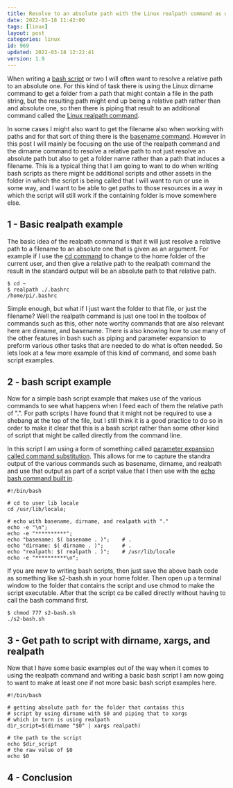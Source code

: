 ```yaml
---
title: Resolve to an absolute path with the Linux realpath command as well as a few others
date: 2022-03-18 11:42:00
tags: [linux]
layout: post
categories: linux
id: 969
updated: 2022-03-18 12:22:41
version: 1.9
---
```


When writing a [bash script](/2020/11/27/linux-bash-script/) or two I will often want to resolve a relative path to an absolute one. For this kind of task there is using the Linux dirname command to get a folder from a path that might contain a file in the path string, but the resulting path might end up being a relative path rather than and absolute one, so then there is piping that result to an additional command called the [Linux realpath command](https://linux.die.net/man/1/realpath). 

In some cases I might also want to get the filename also when working with paths and for that sort of thing there is the [basename command](/2021/07/07/linux-basename/). However in this post I will mainly be focusing on the use of the realpath command and the dirname command to resolve a relative path to not just resolve an absolute path but also to get a folder name rather than a path that induces a filename. This is a typical thing that I am going to want to do when writing bash scripts as there might be additional scripts and other assets in the folder in which the script is being called that I will want to run or use in some way, and I want to be able to get paths to those resources in a way in which the script will still work if the containing folder is move somewhere else.


<!-- more -->

## 1 - Basic realpath example

The basic idea of the realpath command is that it will just resolve a relative path to a filename to an absolute one that is given as an argument. For example if I use the [cd command](/2021/02/10/linux-cd/) to change to the home folder of the current user, and then give a relative path to the realpath command the result in the standard output will be an absolute path to that relative path.

```
$ cd ~
$ realpath ./.bashrc
/home/pi/.bashrc
```

Simple enough, but what if I just want the folder to that file, or just the filename? Well the realpath command is just one tool in the toolbox of commands such as this, other note worthy commands that are also relevant here are dirname, and basename. There is also knowing how to use many of the other features in bash such as piping and parameter expansion to preform various other tasks that are needed to do what is often needed. So lets look at a few more example of this kind of command, and some bash script examples.

## 2 - bash script example

Now for a simple bash script example that makes use of the various commands to see what happens when I feed each of them the relative path of ".". For path scripts I have found that it might not be required to use a shebang at the top of the file, but I still think it is a good practice to do so in order to make it clear that this is a bash script rather than some other kind of script that might be called directly from the command line.

In this script I am using a form of something called [parameter expansion called command substitution](/2020/12/04/linux-bash-script-parameter-expansion/). This allows for me to capture the standra output of the various commands such as basename, dirname, and realpath and use that output as part of a script value that I then use with the [echo bash command built in](/2019/08/15/linux-echo/).

```
#!/bin/bash
 
# cd to user lib locale
cd /usr/lib/locale;
 
# echo with basename, dirname, and realpath with "."
echo -e "\n";
echo -e "**********";
echo "basename: $( basename . )";    # .
echo "dirname: $( dirname . )";      # .
echo "realpath: $( realpath . )";    # /usr/lib/locale
echo -e "**********\n";
```

If you are new to writing bash scripts, then just save the above bash code as something like s2-bash.sh in your home folder. Then open up a terminal window to the folder that contains the script and use chmod to make the script executable. After that the script ca be called directly without having to call the bash command first.

```
$ chmod 777 s2-bash.sh
./s2-bash.sh
```


## 3 - Get path to script with dirname, xargs, and realpath

Now that I have some basic examples out of the way when it comes to using the realpath command and writing a basic bash script I am now going to want to make at least one if not more basic bash script examples here.

```
#!/bin/bash

# getting absolute path for the folder that contains this
# script by using dirname with $0 and piping that to xargs
# which in turn is using realpath
dir_script=$(dirname "$0" | xargs realpath)
 
# the path to the script
echo $dir_script
# the raw value of $0
echo $0
```

## 4 - Conclusion

